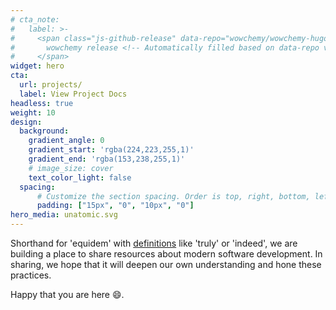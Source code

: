```yaml
---
# cta_note:
#   label: >-
#     <span class="js-github-release" data-repo="wowchemy/wowchemy-hugo-modules" style="font-size:xx-small">
#       wowchemy release <!-- Automatically filled based on data-repo value -->
#     </span>
widget: hero
cta:
  url: projects/
  label: View Project Docs
headless: true
weight: 10
design:
  background:
    gradient_angle: 0
    gradient_start: 'rgba(224,223,255,1)'
    gradient_end: 'rgba(153,238,255,1)'
    # image_size: cover
    text_color_light: false
  spacing:
      # Customize the section spacing. Order is top, right, bottom, left.
      padding: ["15px", "0", "10px", "0"]    
hero_media: unatomic.svg
---
```


Shorthand for 'equidem' with [definitions](http://www.perseus.tufts.edu/hopper/text?doc=equidem&fromdoc=Perseus%3Atext%3A1999.04.0060) like 'truly' or 'indeed', we are building a place to share resources about modern software development. In sharing, we hope that it will deepen our own understanding and hone these practices. 

Happy that you are here :smile:.
